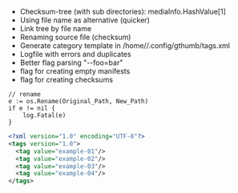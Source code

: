 - Checksum-tree (with sub directories): mediaInfo.HashValue[1]
- Using file name as alternative (quicker)
- Link tree by file name
- Renaming source file (checksum) 
- Generate category template in /home/<user>/.config/gthumb/tags.xml
- Logfile with errors and duplicates
- Better flag parsing "--foo=bar" 
- flag for creating empty manifests
- flag for creating checksums


```golang
// rename
e := os.Rename(Original_Path, New_Path)
if e != nil {
    log.Fatal(e)
}
```


```xml
<?xml version="1.0" encoding="UTF-8"?>
<tags version="1.0">
  <tag value="example-01"/>
  <tag value="example-02"/>
  <tag value="example-03"/>  
  <tag value="example-04"/>
</tags>

```